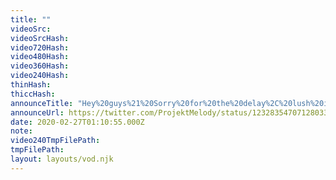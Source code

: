 ```yaml
---
title: ""
videoSrc: 
videoSrcHash: 
video720Hash: 
video480Hash: 
video360Hash: 
video240Hash: 
thinHash: 
thiccHash: 
announceTitle: "Hey%20guys%21%20Sorry%20for%20the%20delay%2C%20lush%20issues....%20%20Who%27s%20ready%20for%20some%20JOI%3F%3F"
announceUrl: https://twitter.com/ProjektMelody/status/1232835470712803328
date: 2020-02-27T01:10:55.000Z
note: 
video240TmpFilePath: 
tmpFilePath: 
layout: layouts/vod.njk
---
```

